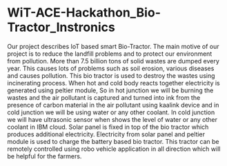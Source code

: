# WiT-ACE-Hackathon_Bio-Tractor_Instronics
Our project describes IoT based smart Bio-Tractor. The main motive of our project is to reduce the landfill problems and to protect our environment from pollution. More than 7.5 billion tons of solid wastes are dumped every year. This causes lots of problems such as soil erosion, various diseases and causes pollution. This bio tractor is used to destroy the wastes using incinerating process. When hot and cold body reacts together electricity is generated using peltier module, So in hot junction we will be burning the wastes and the air pollutant is captured and turned into ink from the presence of carbon material in the air pollutant using kaalink device and in cold junction we will be using water or any other coolant. In cold junction we will have ultrasonic sensor when shows the level of water or any other coolant in IBM cloud. Solar panel is fixed in top of the bio tractor which produces additional electricity. Electricity from solar panel and peltier module is used to charge the battery based bio tractor. This tractor can be remotely controlled using robo vehicle application in all direction which will be helpful for the farmers.


